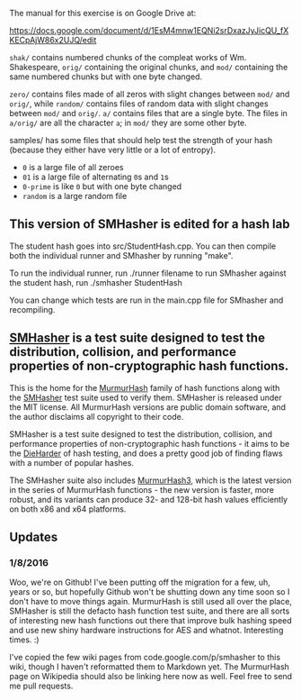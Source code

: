 The manual for this exercise is on Google Drive at:

https://docs.google.com/document/d/1EsM4mnw1EQNi2srDxazJyJicQU_fXKECpAjW86x2UJQ/edit

`shak/` contains numbered chunks of the compleat works of Wm.
Shakespeare, `orig/` containing the original chunks, and `mod/`
containing the same numbered chunks but with one byte changed.

`zero/` contains files made of all zeros with slight changes between
`mod/` and `orig/`, while `random/` contains files of random data with
slight changes between `mod/` and `orig/`. `a/` contains files that are
a single byte. The files in `a/orig/` are all the character `a`; in
`mod/` they are some other byte.

samples/ has some files that should help test the strength of your hash
(because they either have very little or a lot of entropy).

 * `0` is a large file of all zeroes
 * `01` is a large file of alternating `0`s and `1`s
 * `0-prime` is like `0` but with one byte changed
 * `random` is a large random file

## This version of SMHasher is edited for a hash lab
The student hash goes into src/StudentHash.cpp. You can then compile both the individual runner and SMhasher by running "make". 

To run the individual runner, run ./runner filename
to run SMhasher against the student hash, run ./smhasher StudentHash

You can change which tests are run in the main.cpp file for SMhasher and recompiling. 

## [SMHasher](https://github.com/aappleby/smhasher/wiki) is a test suite designed to test the distribution, collision, and performance properties of non-cryptographic hash functions.

This is the home for the [MurmurHash](https://github.com/aappleby/smhasher/tree/master/src) family of hash functions along with the [SMHasher](https://github.com/aappleby/smhasher/tree/master/src) test suite used to verify them. SMHasher is released under the MIT license. All MurmurHash versions are public domain software, and the author disclaims all copyright to their code.

SMHasher is a test suite designed to test the distribution, collision, and performance properties of non-cryptographic hash functions - it aims to be the [DieHarder](http://www.phy.duke.edu/~rgb/General/dieharder.php) of hash testing, and does a pretty good job of finding flaws with a number of popular hashes.

The SMHasher suite also includes [MurmurHash3](https://github.com/aappleby/smhasher/blob/master/src/MurmurHash3.cpp), which is the latest version in the series of MurmurHash functions - the new version is faster, more robust, and its variants can produce 32- and 128-bit hash values efficiently on both x86 and x64 platforms.


## Updates

### 1/8/2016

Woo, we're on Github! I've been putting off the migration for a few, uh, years or so, but hopefully Github won't be shutting down any time soon so I don't have to move things again. MurmurHash is still used all over the place, SMHasher is still the defacto hash function test suite, and there are all sorts of interesting new hash functions out there that improve bulk hashing speed and use new shiny hardware instructions for AES and whatnot. Interesting times. :)

I've copied the few wiki pages from code.google.com/p/smhasher to this wiki, though I haven't reformatted them to Markdown yet. The MurmurHash page on Wikipedia should also be linking here now as well. Feel free to send me pull requests.
